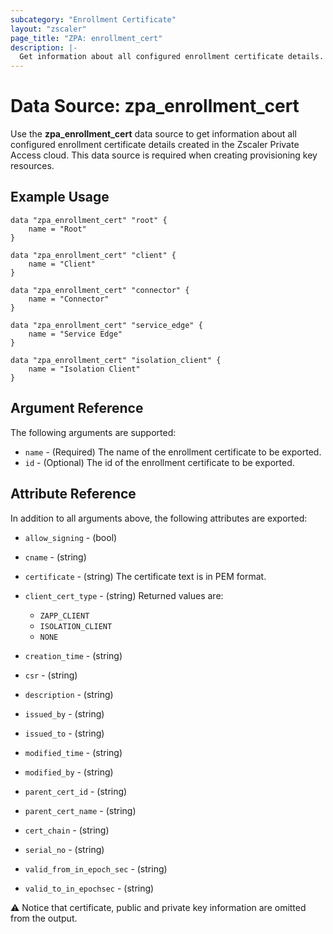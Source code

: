 ```yaml
---
subcategory: "Enrollment Certificate"
layout: "zscaler"
page_title: "ZPA: enrollment_cert"
description: |-
  Get information about all configured enrollment certificate details.
---
```


# Data Source: zpa_enrollment_cert

Use the **zpa_enrollment_cert** data source to get information about all configured enrollment certificate details created in the Zscaler Private Access cloud. This data source is required when creating provisioning key resources.

## Example Usage

```hcl
data "zpa_enrollment_cert" "root" {
    name = "Root"
}

data "zpa_enrollment_cert" "client" {
    name = "Client"
}

data "zpa_enrollment_cert" "connector" {
    name = "Connector"
}

data "zpa_enrollment_cert" "service_edge" {
    name = "Service Edge"
}

data "zpa_enrollment_cert" "isolation_client" {
    name = "Isolation Client"
}
```

## Argument Reference

The following arguments are supported:

* `name` - (Required) The name of the enrollment certificate to be exported.
* `id` - (Optional) The id of the enrollment certificate to be exported.

## Attribute Reference

In addition to all arguments above, the following attributes are exported:

* `allow_signing` - (bool)
* `cname` - (string)
* `certificate` - (string) The certificate text is in PEM format.
* `client_cert_type` - (string) Returned values are:
  * `ZAPP_CLIENT`
  * `ISOLATION_CLIENT`
  * `NONE`

* `creation_time` - (string)
* `csr` - (string)
* `description` - (string)
* `issued_by` - (string)
* `issued_to` - (string)
* `modified_time` - (string)
* `modified_by` - (string)
* `parent_cert_id` - (string)
* `parent_cert_name` - (string)
* `cert_chain` - (string)
* `serial_no` - (string)
* `valid_from_in_epoch_sec` - (string)
* `valid_to_in_epochsec` - (string)

:warning: Notice that certificate, public and private key information are omitted from the output.
